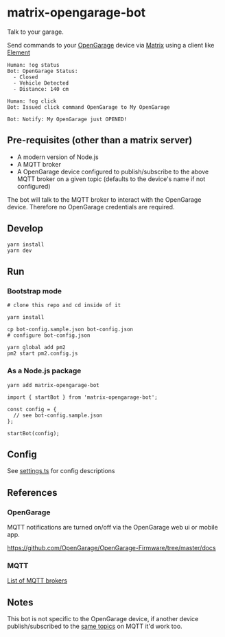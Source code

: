 # matrix-opengarage-bot

Talk to your garage.

Send commands to your [OpenGarage](https://opengarage.io/) device via [Matrix](https://matrix.org/) using a client like [Element](https://element.io/)

```
Human: !og status
Bot: OpenGarage Status:
  - Closed
  - Vehicle Detected
  - Distance: 140 cm

Human: !og click
Bot: Issued click command OpenGarage to My OpenGarage

Bot: Notify: My OpenGarage just OPENED!
```

## Pre-requisites (other than a matrix server)

- A modern version of Node.js
- A MQTT broker
- A OpenGarage device configured to publish/subscribe to the above MQTT broker on a given topic (defaults to the device's name if not configured)

The bot will talk to the MQTT broker to interact with the OpenGarage device. Therefore no OpenGarage credentials are required.

## Develop

```
yarn install
yarn dev
```

## Run

### Bootstrap mode

```
# clone this repo and cd inside of it

yarn install

cp bot-config.sample.json bot-config.json
# configure bot-config.json

yarn global add pm2
pm2 start pm2.config.js
```

### As a Node.js package

```
yarn add matrix-opengarage-bot
```

```
import { startBot } from 'matrix-opengarage-bot';

const config = {
  // see bot-config.sample.json
};

startBot(config);
```

## Config

See [settings.ts](./src/settings.ts) for config descriptions

## References

### OpenGarage

MQTT notifications are turned on/off via the OpenGarage web ui or mobile app.

https://github.com/OpenGarage/OpenGarage-Firmware/tree/master/docs

### MQTT

[List of MQTT brokers](https://en.wikipedia.org/wiki/Comparison_of_MQTT_implementations)

## Notes

This bot is not specific to the OpenGarage device, if another device publish/subscribed to the [same topics](./src/settings.ts) on MQTT it'd work too.
